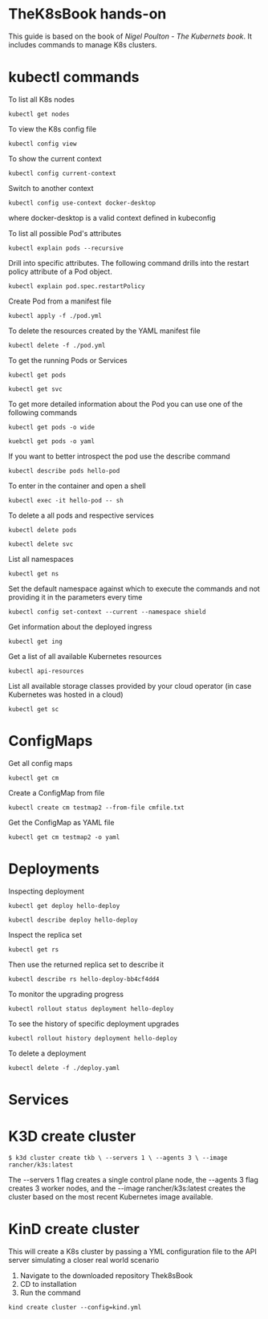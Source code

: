 # TheK8sBook hands-on

This guide is based on the book of *Nigel Poulton - The Kubernets book*. It includes commands to manage  K8s clusters.

# kubectl commands

To list all K8s nodes

`kubectl get nodes`

To view the K8s config file 

`kubectl config view`

To show the current context

`kubectl config current-context`

Switch to another context

`kubectl config use-context docker-desktop` 

where docker-desktop is a valid context defined in kubeconfig

To list all possible Pod's attributes

`kubectl explain pods --recursive`

Drill into specific attributes. The following command drills into the restart policy attribute of a Pod object.

`kubectl explain pod.spec.restartPolicy`

Create Pod from a manifest file

`kubectl apply -f ./pod.yml`

To delete the resources created by the YAML manifest file

`kubectl delete -f ./pod.yml`

To get the running Pods or Services

`kubectl get pods`

`kubectl get svc`

To get more detailed information about the Pod you can use one of the following commands

`kubectl get pods -o wide`

`kuebctl get pods -o yaml`

If you want to better introspect the pod use the describe command

`kubectl describe pods hello-pod`

To enter in the container and open a shell

`kubectl exec -it hello-pod -- sh`

To delete a all pods and respective services

`kubectl delete pods`

`kubectl delete svc`

List all namespaces

`kubectl get ns`

Set the default namespace against which to execute the commands and not providing it in the parameters every time

`kubectl config set-context --current --namespace shield`

Get information about the deployed ingress

`kubectl get ing`

Get a list of all available Kubernetes resources

`kubectl api-resources`

List all available storage classes provided by your cloud operator (in case Kubernetes was hosted in a cloud)

`kubectl get sc`

# ConfigMaps

Get all config maps

`kubectl get cm`

Create a ConfigMap from file

`kubectl create cm testmap2 --from-file cmfile.txt`

Get the ConfigMap as YAML file

`kubectl get cm testmap2 -o yaml`



# Deployments

Inspecting deployment

`kubectl get deploy hello-deploy`

`kubectl describe deploy hello-deploy`

Inspect the replica set

`kubectl get rs`

Then use the returned replica set to describe it

`kubectl describe rs hello-deploy-bb4cf4dd4`

To monitor the upgrading progress

`kubectl rollout status deployment hello-deploy`

To see the history of specific deployment upgrades

`kubectl rollout history deployment hello-deploy`

To delete a deployment

`kubectl delete -f ./deploy.yaml`

# Services




# K3D create cluster 

`$ k3d cluster create tkb \
--servers 1 \
--agents 3 \
--image rancher/k3s:latest`

The --servers 1 flag creates a single control plane node, the --agents 3 flag creates 3
worker nodes, and the --image rancher/k3s:latest creates the cluster based on the
most recent Kubernetes image available.

# KinD create cluster

This will create a K8s cluster by passing a YML configuration file to the API server simulating a closer real world scenario 

1. Navigate to the downloaded repository Thek8sBook
2. CD to installation
3. Run the command

`kind create cluster --config=kind.yml`







